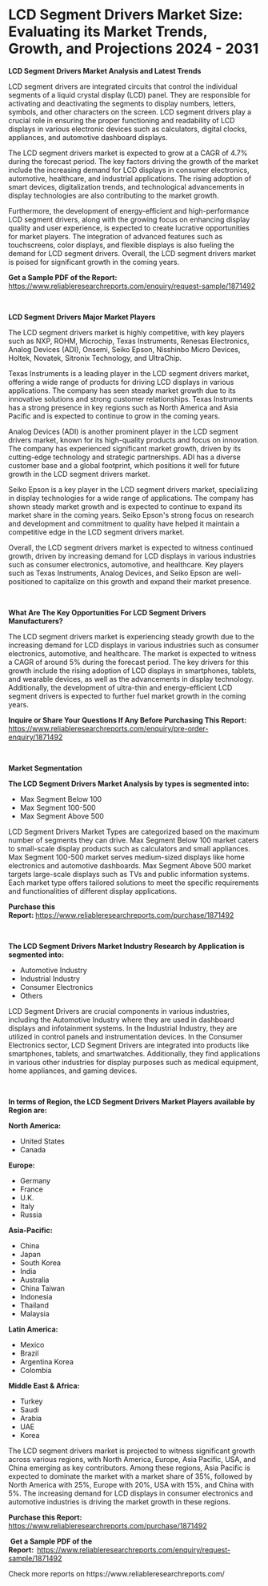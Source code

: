 <p><h1>LCD Segment Drivers Market Size: Evaluating its Market Trends, Growth, and Projections 2024 - 2031</h1></p><p><strong>LCD Segment Drivers Market Analysis and Latest Trends</strong></p>
<p><p>LCD segment drivers are integrated circuits that control the individual segments of a liquid crystal display (LCD) panel. They are responsible for activating and deactivating the segments to display numbers, letters, symbols, and other characters on the screen. LCD segment drivers play a crucial role in ensuring the proper functioning and readability of LCD displays in various electronic devices such as calculators, digital clocks, appliances, and automotive dashboard displays.</p><p>The LCD segment drivers market is expected to grow at a CAGR of 4.7% during the forecast period. The key factors driving the growth of the market include the increasing demand for LCD displays in consumer electronics, automotive, healthcare, and industrial applications. The rising adoption of smart devices, digitalization trends, and technological advancements in display technologies are also contributing to the market growth.</p><p>Furthermore, the development of energy-efficient and high-performance LCD segment drivers, along with the growing focus on enhancing display quality and user experience, is expected to create lucrative opportunities for market players. The integration of advanced features such as touchscreens, color displays, and flexible displays is also fueling the demand for LCD segment drivers. Overall, the LCD segment drivers market is poised for significant growth in the coming years.</p></p>
<p><strong>Get a Sample PDF of the Report:&nbsp;</strong> <a href="https://www.reliableresearchreports.com/enquiry/request-sample/1871492">https://www.reliableresearchreports.com/enquiry/request-sample/1871492</a></p>
<p>&nbsp;</p>
<p><strong>LCD Segment Drivers Major Market Players</strong></p>
<p><p>The LCD segment drivers market is highly competitive, with key players such as NXP, ROHM, Microchip, Texas Instruments, Renesas Electronics, Analog Devices (ADI), Onsemi, Seiko Epson, Nisshinbo Micro Devices, Holtek, Novatek, Sitronix Technology, and UltraChip. </p><p>Texas Instruments is a leading player in the LCD segment drivers market, offering a wide range of products for driving LCD displays in various applications. The company has seen steady market growth due to its innovative solutions and strong customer relationships. Texas Instruments has a strong presence in key regions such as North America and Asia Pacific and is expected to continue to grow in the coming years.</p><p>Analog Devices (ADI) is another prominent player in the LCD segment drivers market, known for its high-quality products and focus on innovation. The company has experienced significant market growth, driven by its cutting-edge technology and strategic partnerships. ADI has a diverse customer base and a global footprint, which positions it well for future growth in the LCD segment drivers market.</p><p>Seiko Epson is a key player in the LCD segment drivers market, specializing in display technologies for a wide range of applications. The company has shown steady market growth and is expected to continue to expand its market share in the coming years. Seiko Epson's strong focus on research and development and commitment to quality have helped it maintain a competitive edge in the LCD segment drivers market.</p><p>Overall, the LCD segment drivers market is expected to witness continued growth, driven by increasing demand for LCD displays in various industries such as consumer electronics, automotive, and healthcare. Key players such as Texas Instruments, Analog Devices, and Seiko Epson are well-positioned to capitalize on this growth and expand their market presence.</p></p>
<p>&nbsp;</p>
<p><strong>What Are The Key Opportunities For LCD Segment Drivers Manufacturers?</strong></p>
<p><p>The LCD segment drivers market is experiencing steady growth due to the increasing demand for LCD displays in various industries such as consumer electronics, automotive, and healthcare. The market is expected to witness a CAGR of around 5% during the forecast period. The key drivers for this growth include the rising adoption of LCD displays in smartphones, tablets, and wearable devices, as well as the advancements in display technology. Additionally, the development of ultra-thin and energy-efficient LCD segment drivers is expected to further fuel market growth in the coming years.</p></p>
<p><strong>Inquire or Share Your Questions If Any Before Purchasing This Report:</strong> <a href="https://www.reliableresearchreports.com/enquiry/pre-order-enquiry/1871492">https://www.reliableresearchreports.com/enquiry/pre-order-enquiry/1871492</a></p>
<p>&nbsp;</p>
<p><strong>Market Segmentation</strong></p>
<p><strong>The LCD Segment Drivers Market Analysis by types is segmented into:</strong></p>
<p><ul><li>Max Segment Below 100</li><li>Max Segment 100-500</li><li>Max Segment Above 500</li></ul></p>
<p><p>LCD Segment Drivers Market Types are categorized based on the maximum number of segments they can drive. Max Segment Below 100 market caters to small-scale display products such as calculators and small appliances. Max Segment 100-500 market serves medium-sized displays like home electronics and automotive dashboards. Max Segment Above 500 market targets large-scale displays such as TVs and public information systems. Each market type offers tailored solutions to meet the specific requirements and functionalities of different display applications.</p></p>
<p><strong>Purchase this Report:&nbsp;</strong><a href="https://www.reliableresearchreports.com/purchase/1871492">https://www.reliableresearchreports.com/purchase/1871492</a></p>
<p>&nbsp;</p>
<p><strong>The LCD Segment Drivers Market Industry Research by Application is segmented into:</strong></p>
<p><ul><li>Automotive Industry</li><li>Industrial Industry</li><li>Consumer Electronics</li><li>Others</li></ul></p>
<p><p>LCD Segment Drivers are crucial components in various industries, including the Automotive Industry where they are used in dashboard displays and infotainment systems. In the Industrial Industry, they are utilized in control panels and instrumentation devices. In the Consumer Electronics sector, LCD Segment Drivers are integrated into products like smartphones, tablets, and smartwatches. Additionally, they find applications in various other industries for display purposes such as medical equipment, home appliances, and gaming devices.</p></p>
<p>&nbsp;</p>
<p><strong>In terms of Region, the LCD Segment Drivers Market Players available by Region are:</strong></p>
<p>
    <p> <strong> North America: </strong>
        <ul>
            <li>United States</li>
            <li>Canada</li>
        </ul>
        </p> 
    <p> <strong> Europe: </strong>
        <ul>
            <li>Germany</li>
            <li>France</li>
            <li>U.K.</li>
            <li>Italy</li>
            <li>Russia</li>
        </ul>
        </p> 
    <p> <strong> Asia-Pacific: </strong>
        <ul>
            <li>China</li>
            <li>Japan</li>
            <li>South Korea</li>
            <li>India</li>
            <li>Australia</li>
            <li>China Taiwan</li>
            <li>Indonesia</li>
            <li>Thailand</li>
            <li>Malaysia</li>
        </ul>
        </p> 
    <p> <strong> Latin America: </strong>
        <ul>
            <li>Mexico</li>
            <li>Brazil</li>
            <li>Argentina Korea</li>
            <li>Colombia</li>
        </ul>
        </p> 
    <p> <strong> Middle East & Africa: </strong>
        <ul>
            <li>Turkey</li>
            <li>Saudi</li>
            <li>Arabia</li>
            <li>UAE</li>
            <li>Korea</li>
        </ul>
    </p>
    </p>
<p><p>The LCD segment drivers market is projected to witness significant growth across various regions, with North America, Europe, Asia Pacific, USA, and China emerging as key contributors. Among these regions, Asia Pacific is expected to dominate the market with a market share of 35%, followed by North America with 25%, Europe with 20%, USA with 15%, and China with 5%. The increasing demand for LCD displays in consumer electronics and automotive industries is driving the market growth in these regions.</p></p>
<p><strong>Purchase this Report: </strong><a href="https://www.reliableresearchreports.com/purchase/1871492">https://www.reliableresearchreports.com/purchase/1871492</a></p>
<p>&nbsp;<strong>Get a Sample PDF of the Report:&nbsp;&nbsp;</strong><a href="https://www.reliableresearchreports.com/enquiry/request-sample/1871492">https://www.reliableresearchreports.com/enquiry/request-sample/1871492</a></p>
<p><strong></strong></p>
<p>Check more reports on https://www.reliableresearchreports.com/</p>